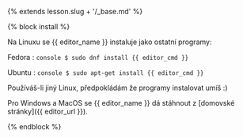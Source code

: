 {% extends lesson.slug + '/_base.md' %}

{% block install %}

Na Linuxu se {{ editor_name }} instaluje jako ostatní programy:

Fedora
:   ```console
    $ sudo dnf install {{ editor_cmd }}
    ```

Ubuntu
:   ```console
    $ sudo apt-get install {{ editor_cmd }}
    ```

Používáš-li jiný Linux, předpokládám že programy instalovat umíš :)

Pro Windows a MacOS se {{ editor_name }} dá stáhnout z [domovské stránky]({{ editor_url }}).

{% endblock %}

